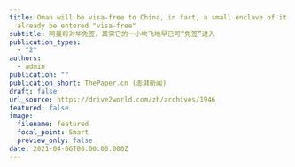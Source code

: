 ```yaml
---
title: Oman will be visa-free to China, in fact, a small enclave of it can
  already be entered "visa-free"
subtitle: 阿曼将对华免签，其实它的一小块飞地早已可“免签”进入
publication_types:
  - "2"
authors:
  - admin
publication: ""
publication_short: ThePaper.cn (澎湃新闻)
draft: false
url_source: https://drive2world.com/zh/archives/1946
featured: false
image:
  filename: featured
  focal_point: Smart
  preview_only: false
date: 2021-04-06T00:00:00.000Z
---
```

